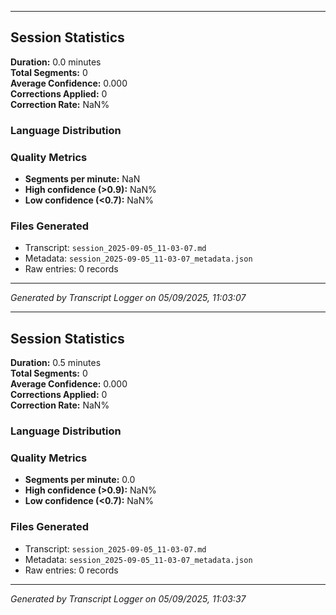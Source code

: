

---

## Session Statistics

**Duration:** 0.0 minutes  
**Total Segments:** 0  
**Average Confidence:** 0.000  
**Corrections Applied:** 0  
**Correction Rate:** NaN%

### Language Distribution


### Quality Metrics
- **Segments per minute:** NaN
- **High confidence (>0.9):** NaN%
- **Low confidence (<0.7):** NaN%

### Files Generated
- Transcript: `session_2025-09-05_11-03-07.md`
- Metadata: `session_2025-09-05_11-03-07_metadata.json`
- Raw entries: 0 records

---
*Generated by Transcript Logger on 05/09/2025, 11:03:07*


---

## Session Statistics

**Duration:** 0.5 minutes  
**Total Segments:** 0  
**Average Confidence:** 0.000  
**Corrections Applied:** 0  
**Correction Rate:** NaN%

### Language Distribution


### Quality Metrics
- **Segments per minute:** 0.0
- **High confidence (>0.9):** NaN%
- **Low confidence (<0.7):** NaN%

### Files Generated
- Transcript: `session_2025-09-05_11-03-07.md`
- Metadata: `session_2025-09-05_11-03-07_metadata.json`
- Raw entries: 0 records

---
*Generated by Transcript Logger on 05/09/2025, 11:03:37*
